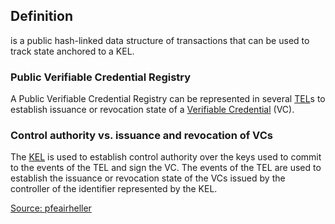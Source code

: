## Definition

is a public hash-linked data structure of transactions that can be used to track state anchored to a KEL.

### Public Verifiable Credential Registry

A Public Verifiable Credential Registry can be represented in several [TEL](TEL.md)s to establish issuance or revocation state of a [Verifiable Credential](verifiable-credential.md) (VC).

### Control authority vs. issuance and revocation of VCs

The [KEL](KEL.md) is used to establish control authority over the keys used to commit to the events of the TEL and sign the VC. The events of the TEL are used to establish the issuance or revocation state of the VCs issued by the controller of the identifier represented by the KEL.

[Source: pfeairheller](https://github.com/WebOfTrust/ietf-ptel/blob/main/draft-pfeairheller-ptel.md)
